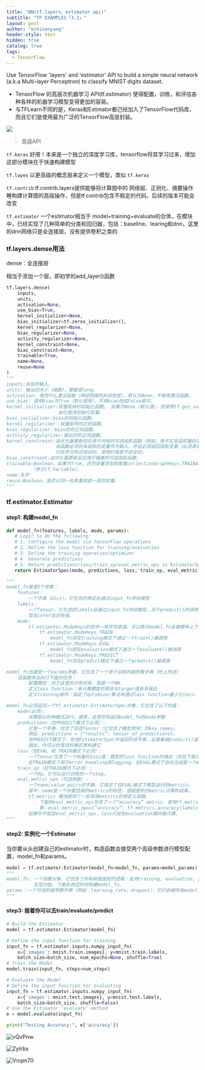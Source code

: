 ```yaml
---
title: "NN(tf.layers、estimator api)"
subtitle: "TF EXAMPLES「3.2」"
layout: post
author: "echisenyang"
header-style: text
hidden: true
catalog: true
tags:
  - TensorFlow
---
```




Use TensorFlow 'layers' and 'estimator' API to build a simple neural network (a.k.a Multi-layer Perceptron) to classify MNIST digits dataset.

- TensorFlow 的高层次机器学习 API(tf.estimator) 使得配置，训练，和评估各种各样的机器学习模型变得更加的容易。
- 与TFLearn不同的是，Keras和Estimator都己经加入了TensorFlow代码库，而且它们是使用最为广泛的TensorFlow高层封装。

![](https://gitee.com/echisenyang/GiteeForUpicUse/raw/master/uPic/SwDf6C.jpg)

> 高级API

`tf.keras` 好用！本来是一个独立的深度学习库，tensorflow将其学习过来，增加这部分模块在于快速构建模型

`tf.layes` 以更高级的概念层来定义一个模型，类似 `tf.keras`

`tf.contrib` tf.contrib.layers提供能够将计算图中的 网络层、正则化、摘要操作 睡构建计算图的高级操作，但是tf.contrib包含不稳定的代码，后续的版本可能会改变

`tf.estimator` 一个estimator相当于 model+training+evaluate的合体，在模块中，已经实现了几种简单的分类和回归器，包括：baseline、learing和dnn，这里的dnn网络只是全连接层，没有提供卷积之类的

### tf.layers.dense用法

dense：全连接层

相当于添加一个层，即初学的add_layer()函数

```python
tf.layers.dense(
    inputs,
    units,
    activation=None,
    use_bias=True,
    kernel_initializer=None,
    bias_initializer=tf.zeros_initializer(),
    kernel_regularizer=None,
    bias_regularizer=None,
    activity_regularizer=None,
    kernel_constraint=None,
    bias_constraint=None,
    trainable=True,
    name=None,
    reuse=None
)
"""
inputs:该层的输入。
units: 输出的大小（维数），整数或long。
activation: 使用什么激活函数（神经网络的非线性层），默认为None，不使用激活函数。
use_bias: 使用bias为True（默认使用），不用bias改成False即可。
kernel_initializer:权重矩阵的初始化函数。 如果为None（默认值），则使用tf.get_variable使用的默认初
				   始化程序初始化权重。
bias_initializer:bias的初始化函数。
kernel_regularizer：权重矩阵的正则函数。
bias_regularizer：bias的的正则函数。
activity_regularizer:输出的的正则函数。
kernel_constraint:由优化器更新后应用于内核的可选投影函数（例如，用于实现层权重的范数约束或值约束）。 
				  该函数必须将未投影的变量作为输入，并且必须返回投影变量（必须具有相同的形状）。 在进
				  行异步分布式培训时，使用约束是不安全的。
bias_constraint:由优化器更新后应用于偏差的可选投影函数。
trainable:Boolean，如果为True，还将变量添加到图集collectionGraphKeys.TRAINABLE_VARIABLES
		 （参见tf.Variable）。
name:名字
reuse:Boolean，是否以同一名称重用前一层的权重。
"""
```

### tf.estimator.Estimator

#### step1: 构建model_fn

```python
def model_fn(features, labels, mode, params):
   # Logic to do the following:
   # 1. Configure the model via TensorFlow operations
   # 2. Define the loss function for training/evaluation
   # 3. Define the training operation/optimizer
   # 4. Generate predictions
   # 5. Return predictions/loss/train_op/eval_metric_ops in EstimatorSpec object
   return EstimatorSpec(mode, predictions, loss, train_op, eval_metric_ops)

"""
model_fn接受3个参数：
	features：
		一个字典（dict），它包含的特征会通过input_fn传给模型
	labels：
		一个Tensor，它包含的labels会通过input_fn传给模型。对于predict()的调用该labels会为空，该模
		型会infer出这些值。
	mode: 
		tf.estimator.ModeKeys的其中一种字符串值，可以表示model_fn会被哪种上下文所调用：
        	tf.estimator.ModeKeys.TRAIN： 
        		model_fn将在training模式下通过一个train()被调用
	        tf.estimator.ModeKeys.EVAL： 
	        	model_fn将在evaluation模式下通过一个evaluate()被调用
    	    tf.estimator.ModeKeys.PREDICT：
    	    	model_fn将在predict模式下通过一个predict()被调用

model_fn也接受一个params参数，它包含了一个用于训练的超参数字典（所上所述）
	该函数体会执行下面的任务：
		配置模型：对于这里的示例任务，就是一个NN.
		定义loss function：来计算模型的预测与target值有多接近
		定义training操作：指定了optimizer算法来通过loss function最小化loss。

model_fn必须返回一个tf.estimator.EstimatorSpec对象，它包含了以下的值：
	mode(必须):
		该模型以何种模式运行。通常，这里你将返回model_fn的mode参数
	predictions（在PREDICT模式下必须）:
		它是一个字典，包含了所选Tensor（它包含了模型预测）的key names，
		例如：predictions = {“results”: tensor_of_predictions}。
		在PREDICT模式下，你在EstimatorSpec中返回的该字典，会接着被predict()返回。
		因此，你可以你喜欢的格式来构建它
	loss（在EVAL 和 TRAIN模式下必须）:
		一个Tensor包含了一个标量的loss值：模型的loss function的输出（将在下面详细说明）。
		在TRAIN模式下用于error handling和logging，在EVAL模式下自动当成是一个metric。
	train_op（在TRAIN模式下必须）:
		一个Op，它可以运行训练的一个step。
	eval_metric_ops（可选参数）:
		一个name/value pairs的字典，它指定了在EVAL模式下模型运行的metrics。
		其中，name是一个你要选择的metrics的标签，值就是你的metric计算的结果。
		tf.metrics 模块提供了一些常用metrics的预定义函数。
			下面的eval_metric_ops包含了一个“accuracy” metric，使用tf.metrics.accuracy进行计
			算：eval_metric_ops={“accuracy”: tf.metrics.accuracy(labels, predictions)}。
		如果你不指定eval_metric_ops，loss只会在evaluation期间被计算。
"""
```

#### step2: 实例化一个Estimator

当你要从头创建自己的estimator时，构造函数会接受两个高级参数进行模型配置，model_fn和params。

```python
model = tf.estimator.Estimator(model_fn=model_fn, params=model_params)
"""
model_fn: 一个函数对象，它包含了所有前面提到的逻辑：支持training, evaluation, prediction。你只负责
		  实现功能。下面会讲述所何构建model_fn。
params：一个可选的超参数字典（例如：learning_rate，dropout），它们会被传给model_fn。
"""
```

#### step3: 接着你可以去train/evaluate/predict

```python
# Build the Estimator
model = tf.estimator.Estimator(model_fn)

# Define the input function for training
input_fn = tf.estimator.inputs.numpy_input_fn(
    x={'images': mnist.train.images}, y=mnist.train.labels,
    batch_size=batch_size, num_epochs=None, shuffle=True)
# Train the Model
model.train(input_fn, steps=num_steps)

# Evaluate the Model
# Define the input function for evaluating
input_fn = tf.estimator.inputs.numpy_input_fn(
    x={'images': mnist.test.images}, y=mnist.test.labels,
    batch_size=batch_size, shuffle=False)
# Use the Estimator 'evaluate' method
e = model.evaluate(input_fn)

print("Testing Accuracy:", e['accuracy'])
```

![vQvPnw](https://gitee.com/echisenyang/GiteeForUpicUse/raw/master/uPic/vQvPnw.png)

![ZyIrbs](https://gitee.com/echisenyang/GiteeForUpicUse/raw/master/uPic/ZyIrbs.png)

![Vnqm70](https://gitee.com/echisenyang/GiteeForUpicUse/raw/master/uPic/Vnqm70.png)

